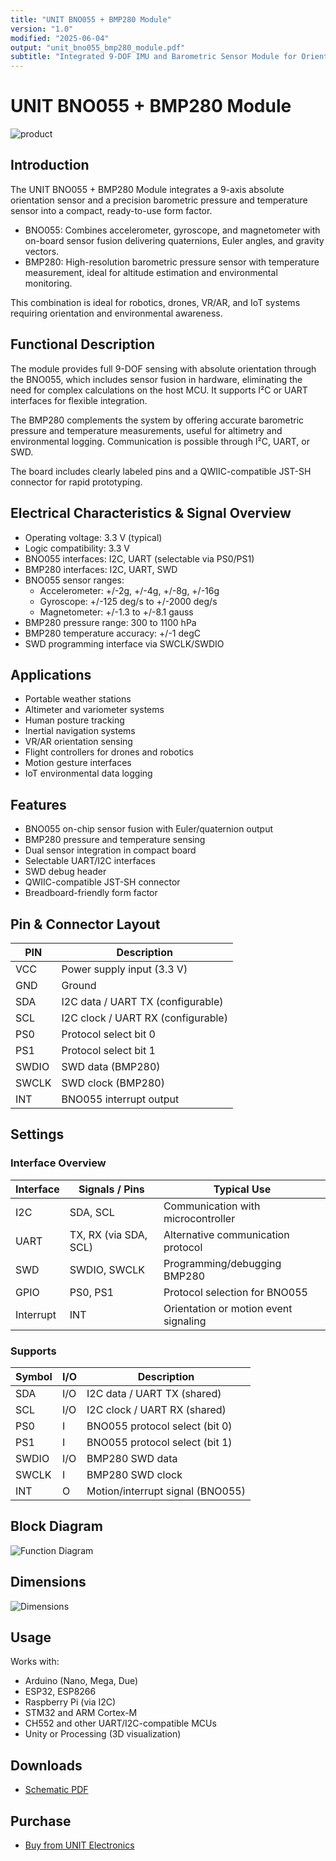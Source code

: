 ```yaml
---
title: "UNIT BNO055 + BMP280 Module"
version: "1.0"
modified: "2025-06-04"
output: "unit_bno055_bmp280_module.pdf"
subtitle: "Integrated 9-DOF IMU and Barometric Sensor Module for Orientation and Environmental Sensing"
---
```


<!--
# README_TEMPLATE.md
Este archivo sirve como entrada para generar un PDF técnico estilo datasheet.
Edita las secciones respetando el orden, sin eliminar los encabezados.
-->

<!-- logo -->

# UNIT BNO055 + BMP280 Module

![product](images/top.png)

## Introduction

The UNIT BNO055 + BMP280 Module integrates a 9-axis absolute orientation sensor and a precision barometric pressure and temperature sensor into a compact, ready-to-use form factor.

- BNO055: Combines accelerometer, gyroscope, and magnetometer with on-board sensor fusion delivering quaternions, Euler angles, and gravity vectors.
- BMP280: High-resolution barometric pressure sensor with temperature measurement, ideal for altitude estimation and environmental monitoring.

This combination is ideal for robotics, drones, VR/AR, and IoT systems requiring orientation and environmental awareness.

## Functional Description

The module provides full 9-DOF sensing with absolute orientation through the BNO055, which includes sensor fusion in hardware, eliminating the need for complex calculations on the host MCU. It supports I²C or UART interfaces for flexible integration.

The BMP280 complements the system by offering accurate barometric pressure and temperature measurements, useful for altimetry and environmental logging. Communication is possible through I²C, UART, or SWD.

The board includes clearly labeled pins and a QWIIC-compatible JST-SH connector for rapid prototyping.

## Electrical Characteristics & Signal Overview

- Operating voltage: 3.3 V (typical)
- Logic compatibility: 3.3 V
- BNO055 interfaces: I2C, UART (selectable via PS0/PS1)
- BMP280 interfaces: I2C, UART, SWD
- BNO055 sensor ranges:
    - Accelerometer: +/-2g, +/-4g, +/-8g, +/-16g
    - Gyroscope: +/-125 deg/s to +/-2000 deg/s
    - Magnetometer: +/-1.3 to +/-8.1 gauss
- BMP280 pressure range: 300 to 1100 hPa
- BMP280 temperature accuracy: +/-1 degC
- SWD programming interface via SWCLK/SWDIO

## Applications

- Portable weather stations
- Altimeter and variometer systems
- Human posture tracking
- Inertial navigation systems
- VR/AR orientation sensing
- Flight controllers for drones and robotics
- Motion gesture interfaces
- IoT environmental data logging

## Features

- BNO055 on-chip sensor fusion with Euler/quaternion output
- BMP280 pressure and temperature sensing
- Dual sensor integration in compact board
- Selectable UART/I2C interfaces
- SWD debug header
- QWIIC-compatible JST-SH connector
- Breadboard-friendly form factor

## Pin & Connector Layout

| PIN     | Description                         |
|---------|-------------------------------------|
| VCC     | Power supply input (3.3 V)          |
| GND     | Ground                              |
| SDA     | I2C data / UART TX (configurable)   |
| SCL     | I2C clock / UART RX (configurable)  |
| PS0     | Protocol select bit 0               |
| PS1     | Protocol select bit 1               |
| SWDIO   | SWD data (BMP280)                   |
| SWCLK   | SWD clock (BMP280)                  |
| INT     | BNO055 interrupt output             |

## Settings

### Interface Overview

| Interface  | Signals / Pins        | Typical Use                              |
|------------|-----------------------|------------------------------------------|
| I2C        | SDA, SCL              | Communication with microcontroller       |
| UART       | TX, RX (via SDA, SCL) | Alternative communication protocol       |
| SWD        | SWDIO, SWCLK          | Programming/debugging BMP280             |
| GPIO       | PS0, PS1              | Protocol selection for BNO055            |
| Interrupt  | INT                   | Orientation or motion event signaling    |

### Supports

| Symbol  | I/O | Description                            |
|---------|-----|----------------------------------------|
| SDA     | I/O | I2C data / UART TX (shared)            |
| SCL     | I/O | I2C clock / UART RX (shared)           |
| PS0     | I   | BNO055 protocol select (bit 0)         |
| PS1     | I   | BNO055 protocol select (bit 1)         |
| SWDIO   | I/O | BMP280 SWD data                        |
| SWCLK   | I   | BMP280 SWD clock                       |
| INT     | O   | Motion/interrupt signal (BNO055)       |

## Block Diagram

![Function Diagram](./images/pinout.png)

## Dimensions

![Dimensions](./images/dimension.png)

## Usage

Works with:

- Arduino (Nano, Mega, Due)
- ESP32, ESP8266
- Raspberry Pi (via I2C)
- STM32 and ARM Cortex-M
- CH552 and other UART/I2C-compatible MCUs
- Unity or Processing (3D visualization)

## Downloads

- [Schematic PDF](../hardware/unit_sch_V_0_0_1_EU0091_bno055_bmp280.pdf)

## Purchase

- [Buy from UNIT Electronics](https://www.uelectronics.com)
